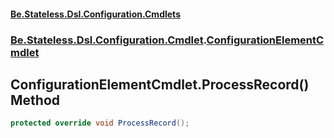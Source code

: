 #### [Be.Stateless.Dsl.Configuration.Cmdlets](README.md 'README')
### [Be.Stateless.Dsl.Configuration.Cmdlet](Be.Stateless.Dsl.Configuration.Cmdlet.md 'Be.Stateless.Dsl.Configuration.Cmdlet').[ConfigurationElementCmdlet](ConfigurationElementCmdlet.md 'Be.Stateless.Dsl.Configuration.Cmdlet.ConfigurationElementCmdlet')

## ConfigurationElementCmdlet.ProcessRecord() Method

```csharp
protected override void ProcessRecord();
```